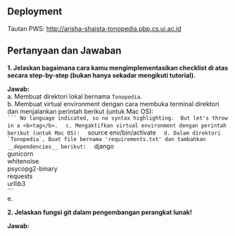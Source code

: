 ## Deployment
Tautan PWS: http://arisha-shaista-tonopedia.pbp.cs.ui.ac.id

## Pertanyaan dan Jawaban
**1. Jelaskan bagaimana cara kamu mengimplementasikan checklist di atas secara step-by-step (bukan hanya sekadar mengikuti tutorial).**  
     
   **Jawab:**  
     a. Membuat direktori lokal bernama `Tonopedia`.  
     b. Membuat virtual environment dengan cara membuka terminal direktori dan menjalankan perintah berikut (untuk Mac OS):  
``````` ```
        No language indicated, so no syntax highlighting. 
        But let's throw in a <b>tag</b>.
``````` ```  
     c. Mengaktifkan virtual environment dengan perintah berikut (untuk Mac OS):  
        ```
        source env/bin/activate
        ```  
     d. Dalam direktori `Tonopedia`, Buat file bernama 'requirements.txt' dan tambahkan __dependencies__ berikut:  
        ```
        django  
        gunicorn  
        whitenoise  
        psycopg2-binary  
        requests  
        urllib3  
        ```  
     e. 

**2. Jelaskan fungsi git dalam pengembangan perangkat lunak!** </br>  

   **Jawab:** </br>  
